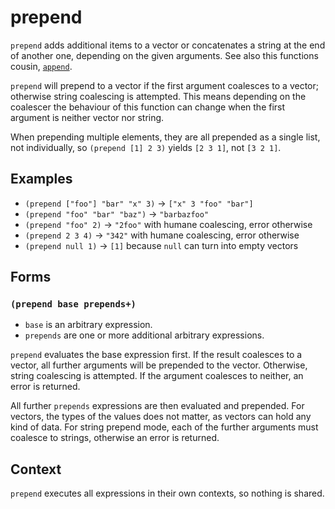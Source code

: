 # prepend

`prepend` adds additional items to a vector or concatenates a string at the end
of another one, depending on the given arguments. See also this functions
cousin, [`append`](append.md).

`prepend` will prepend to a vector if the first argument coalesces to a vector;
otherwise string coalescing is attempted. This means depending on the coalescer
the behaviour of this function can change when the first argument is neither
vector nor string.

When prepending multiple elements, they are all prepended as a single list, not
individually, so `(prepend [1] 2 3)` yields `[2 3 1]`, not `[3 2 1]`.

## Examples

* `(prepend ["foo"] "bar" "x" 3)` -> `["x" 3 "foo" "bar"]`
* `(prepend "foo" "bar" "baz")` -> `"barbazfoo"`
* `(prepend "foo" 2)` -> `"2foo"` with humane coalescing, error otherwise
* `(prepend 2 3 4)` -> `"342"` with humane coalescing, error otherwise
* `(prepend null 1)` -> `[1]` because `null` can turn into empty vectors

## Forms

### `(prepend base prepends+)`

* `base` is an arbitrary expression.
* `prepends` are one or more additional arbitrary expressions.

`prepend` evaluates the base expression first. If the result coalesces to a
vector, all further arguments will be prepended to the vector. Otherwise, string
coalescing is attempted. If the argument coalesces to neither, an error is
returned.

All further `prepends` expressions are then evaluated and prepended. For vectors,
the types of the values does not matter, as vectors can hold any kind of data.
For string prepend mode, each of the further arguments must coalesce to strings,
otherwise an error is returned.

## Context

`prepend` executes all expressions in their own contexts, so nothing is shared.
